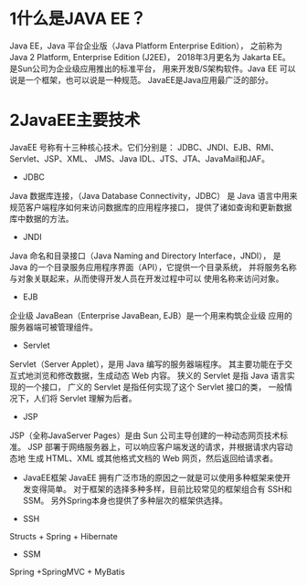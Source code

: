 #   1什么是JAVA EE？
Java EE，Java 平台企业版（Java Platform Enterprise Edition），
之前称为Java 2 Platform, Enterprise Edition (J2EE)，
2018年3月更名为 Jakarta EE。是Sun公司为企业级应用推出的标准平台，
用来开发B/S架构软件。Java EE 可以说是一个框架，也可以说是一种规范。
JavaEE是Java应用最广泛的部分。

#   2JavaEE主要技术
JavaEE 号称有十三种核心技术。它们分别是：
JDBC、JNDI、EJB、RMI、Servlet、JSP、XML、
JMS、Java IDL、JTS、JTA、JavaMail和JAF。

-   JDBC

Java 数据库连接，（Java Database Connectivity，JDBC）
是 Java 语言中用来规范客户端程序如何来访问数据库的应用程序接口，
提供了诸如查询和更新数据库中数据的方法。

-   JNDI

Java 命名和目录接口（Java Naming and Directory Interface，JNDI），
是 Java 的一个目录服务应用程序界面（API），它提供一个目录系统，
并将服务名称与对象关联起来，从而使得开发人员在开发过程中可以
使用名称来访问对象。

-   EJB

企业级 JavaBean（Enterprise JavaBean, EJB）是一个用来构筑企业级
应用的服务器端可被管理组件。

-   Servlet

Servlet（Server Applet），是用 Java 编写的服务器端程序。
其主要功能在于交互式地浏览和修改数据，生成动态 Web 内容。
狭义的 Servlet 是指 Java 语言实现的一个接口，
广义的 Servlet 是指任何实现了这个 Servlet 接口的类，
一般情况下，人们将 Servlet 理解为后者。

-   JSP

JSP（全称JavaServer Pages）是由 Sun 公司主导创建的一种动态网页技术标准。
JSP 部署于网络服务器上，可以响应客户端发送的请求，并根据请求内容动态地
生成 HTML、XML 或其他格式文档的 Web 网页，然后返回给请求者。

-   JavaEE框架
JavaEE 拥有广泛市场的原因之一就是可以使用多种框架来使开发变得简单。
对于框架的选择多种多样，目前比较常见的框架组合有 SSH和SSM。
另外Spring本身也提供了多种层次的框架供选择。

-   SSH

Structs + Spring + Hibernate

-   SSM

Spring +SpringMVC + MyBatis